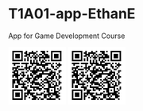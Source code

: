 # T1A01-app-EthanE
App for Game Development Course


![QR.png](QR.png "My PhoneGap build")
![](QR.png)
